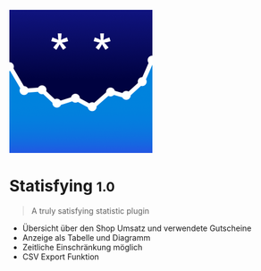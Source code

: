 <!-- _coverpage.md -->

![logo](/_media/Statisfying.png)

# Statisfying <small>1.0</small>

> A truly satisfying statistic plugin

- Übersicht über den Shop Umsatz und verwendete Gutscheine
- Anzeige als Tabelle und Diagramm
- Zeitliche Einschränkung möglich
- CSV Export Funktion
